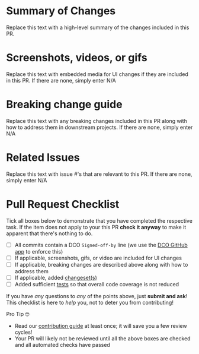 # Summary of Changes

Replace this text with a high-level summary of the changes included in this PR.

# Screenshots, videos, or gifs

Replace this text with embedded media for UI changes if they are included in this PR. If there are none, simply enter N/A

# Breaking change guide

Replace this text with any breaking changes included in this PR along with how to address them in downstream projects. If there are none, simply enter N/A

# Related Issues

Replace this text with issue #'s that are relevant to this PR. If there are none, simply enter N/A

# Pull Request Checklist

Tick all boxes below to demonstrate that you have completed the respective task. If the item does not apply to your this PR **check it anyway** to make it apparent that there's nothing to do.

- [ ] All commits contain a DCO `Signed-off-by` line (we use the [DCO GitHub app](https://github.com/apps/dco) to enforce this)
- [ ] If applicable, screenshots, gifs, or video are included for UI changes
- [ ] If applicable, breaking changes are described above along with how to address them
- [ ] If applicable, added [changeset(s)](https://github.com/changesets/changesets) 
- [ ] Added sufficient [tests](../packages/core/__tests__/) so that overall code coverage is not reduced

If you have _any_ questions to _any_ of the points above, just **submit and ask**! This checklist is here to _help_ you, not to deter you from contributing!

Pro Tip 🤓

- Read our [contribution guide](../CONTRIBUTING.md) at least once; it will save you a few review cycles!
- Your PR will likely not be reviewed until all the above boxes are checked and all automated checks have passed
